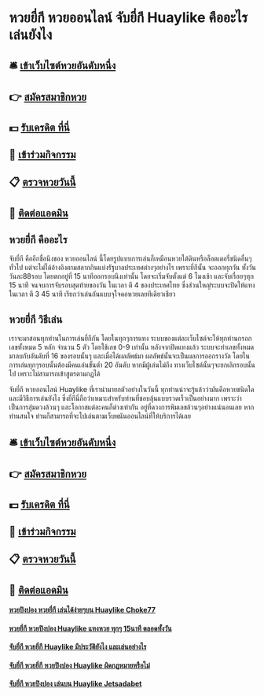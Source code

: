 # หวยยี่กี หวยออนไลน์ จับยี่กี Huaylike คืออะไร เล่นยังไง  

## 🛎 [เข้าเว็บไซต์หวยอันดับหนึ่ง](https://bit.ly/3qJdAdM)
## 👉 [สมัครสมาชิกหวย](https://bit.ly/3qJdAdM)
## 💵 [รับเครดิต ที่นี่](https://bit.ly/3RSMcGa)
## 👑 [เข้าร่วมกิจกรรม](https://bit.ly/3RSMcGa)
## 📋 [ตรวจหวยวันนี้](https://bit.ly/3RSMcGa)
## 📱 [ติดต่อแอดมิน](https://bit.ly/3RSMcGa)

## หวยยี่กี คืออะไร
จับยี่กี คืออีกชื่อนึงของ หวยออนไลน์ นี้โดยรูปแบบการเล่นก็เหมือนหวยใต้ดินหรือล็อตเตอรี่ชนิดอื่นๆทั่วไป แต่จะไม่ได้อ้างอิงตามสลากกินแบ่งรัฐบาลประเทศต่างๆอย่างไร เพราะยี่กีนั้น จะออกทุกวัน ทั้งวัน วันละ88รอบ โดยตกอยู่ที่ 15 นาทีออกรอบนึงเท่านั้น โดยจะเริ่มจับตั้งแต่ 6 โมงเช้า และจับเรื่อยๆทุก 15 นาที จนจบการจับรอบสุดท้ายของวัน ในเวลา ตี 4 ของประเทศไทย ซึ่งส่วนใหญ่ระบบจะปิดให้แทงในเวลา ตี 3 45 นาที เรียกว่าเล่นกันแบบจุใจคอหวยเลยทีเดียวเชียว

## หวยยี่กี วิธีเล่น
เราจะมาสอนทุกท่านในการเล่นยี่กีกัน โดยในทุกๆการแทง ระบบของแต่ละเว็บไซต์จะให้ทุกท่านกรอกเลขทั้งหมด 5 หลัก จำนวน 5 ตัว โดยใช้เลข 0-9 เท่านั้น หลังจากปิดแทงแล้ว ระบบจะทำเลขทั้งหมด มาลบกับอันดับที่ 16 ของรอบนั้นๆ และเมื่อได้ผลลัพธ์มา ผลลัพธ์นั้นจะเป็นผลการออกรางวัล โดยในการเล่นทุกๆรอบนั้นต้องมีคนเล่นขั้นต่ำ 20 อันดับ หากมีผู้เล่นไม่ถึง ทางเว็บไซต์นั้นๆจะยกเลิกรอบนั้นไป เพราะไม่สามารถเข้าสูตรตามกฏได้

จับยี่กี หวยออนไลน์ Huaylike ที่เรานำมายกตัวอย่างในวันนี้ ทุกท่านน่าจะรู้แล้วว่ามันคือหวยชนิดใด และมีวิธีการเล่นยังไง ซึ่งยี่กีนี่ถือว่าเหมาะสำหรับท่านที่ชอบลุ้นแบบรวดเร็วเป็นอย่างมาก เพราะว่าเป็นการสุ่มดวงล้วนๆ และโอกาสแต่ละคนก็ต่างเท่ากัน อยู่ที่ดวงการพิมเลขล้วนๆอย่างแน่นอนเลย หากท่านสนใจ ท่านก็สามารถที่จะไปเล่นตามเว็บพนันออนไลน์ที่ให้บริการได้เลย

## 🛎 [เข้าเว็บไซต์หวยอันดับหนึ่ง](https://bit.ly/3qJdAdM)
## 👉 [สมัครสมาชิกหวย](https://bit.ly/3qJdAdM)
## 💵 [รับเครดิต ที่นี่](https://bit.ly/3RSMcGa)
## 👑 [เข้าร่วมกิจกรรม](https://bit.ly/3RSMcGa)
## 📋 [ตรวจหวยวันนี้](https://bit.ly/3RSMcGa)
## 📱 [ติดต่อแอดมิน](https://bit.ly/3RSMcGa)

#### [หวยปิงปอง หวยยี่กี เล่นได้ง่ายๆบน Huaylike Choke77](https://atom.io/themes/หวยปิงปอง%20หวยยี่กี%20เล่นได้ง่ายๆบน%20Huaylike%20Choke77)
#### [หวยยี่กี หวยปิงปอง Huaylike แทงหวย ทุกๆ 15นาที ตลอดทั้งวัน](https://atom.io/themes/หวยยี่กี%20หวยปิงปอง%20Huaylike%20แทงหวย%20ทุกๆ%2015นาที%20ตลอดทั้งวัน)
#### [จับยี่กี หวยยี่กี Huaylike มีประวัติยังไง และเล่นอย่างไร](https://atom.io/themes/จับยี่กี%20หวยยี่กี%20Huaylike%20มีประวัติยังไง%20และเล่นอย่างไร)
#### [จับยี่กี หวยยี่กี หวยปิงปอง Huaylike ผิดกฏหมายหรือไม่](https://atom.io/themes/จับยี่กี%20หวยยี่กี%20หวยปิงปอง%20Huaylike%20ผิดกฏหมายหรือไม่)
#### [จับยี่กี หวยปิงปอง เล่นบน Huaylike Jetsadabet](https://atom.io/themes/จับยี่กี%20หวยปิงปอง%20เล่นบน%20Huaylike%20Jetsadabet)